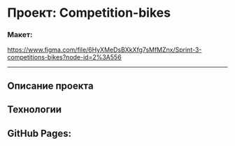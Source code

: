 # Проект: Сompetition-bikes

### Макет: 
https://www.figma.com/file/6HyXMeDsBXkXfg7sMfMZnx/Sprint-3-competitions-bikes?node-id=2%3A556

---

## Описание проекта



## Технологии



## GitHub Pages:

### 
